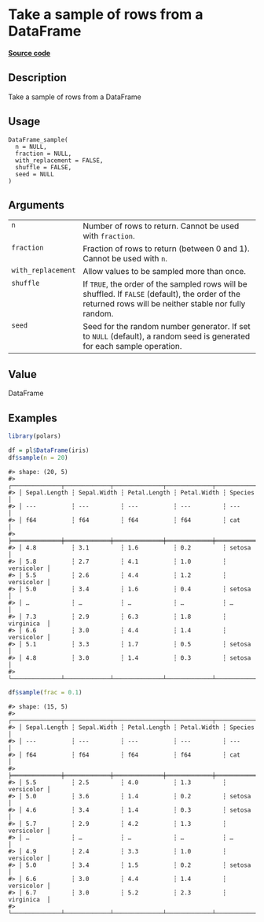 
# Take a sample of rows from a DataFrame

[**Source code**](https://github.com/pola-rs/r-polars/tree/3908b5beab9ec917b825bad8f9a820caad37cb4a/R/dataframe__frame.R#L1635)

## Description

Take a sample of rows from a DataFrame

## Usage

<pre><code class='language-R'>DataFrame_sample(
  n = NULL,
  fraction = NULL,
  with_replacement = FALSE,
  shuffle = FALSE,
  seed = NULL
)
</code></pre>

## Arguments

<table>
<tr>
<td style="white-space: nowrap; font-family: monospace; vertical-align: top">
<code id="DataFrame_sample_:_n">n</code>
</td>
<td>
Number of rows to return. Cannot be used with <code>fraction</code>.
</td>
</tr>
<tr>
<td style="white-space: nowrap; font-family: monospace; vertical-align: top">
<code id="DataFrame_sample_:_fraction">fraction</code>
</td>
<td>
Fraction of rows to return (between 0 and 1). Cannot be used with
<code>n</code>.
</td>
</tr>
<tr>
<td style="white-space: nowrap; font-family: monospace; vertical-align: top">
<code id="DataFrame_sample_:_with_replacement">with_replacement</code>
</td>
<td>
Allow values to be sampled more than once.
</td>
</tr>
<tr>
<td style="white-space: nowrap; font-family: monospace; vertical-align: top">
<code id="DataFrame_sample_:_shuffle">shuffle</code>
</td>
<td>
If <code>TRUE</code>, the order of the sampled rows will be shuffled. If
<code>FALSE</code> (default), the order of the returned rows will be
neither stable nor fully random.
</td>
</tr>
<tr>
<td style="white-space: nowrap; font-family: monospace; vertical-align: top">
<code id="DataFrame_sample_:_seed">seed</code>
</td>
<td>
Seed for the random number generator. If set to <code>NULL</code>
(default), a random seed is generated for each sample operation.
</td>
</tr>
</table>

## Value

DataFrame

## Examples

``` r
library(polars)

df = pl$DataFrame(iris)
df$sample(n = 20)
```

    #> shape: (20, 5)
    #> ┌──────────────┬─────────────┬──────────────┬─────────────┬────────────┐
    #> │ Sepal.Length ┆ Sepal.Width ┆ Petal.Length ┆ Petal.Width ┆ Species    │
    #> │ ---          ┆ ---         ┆ ---          ┆ ---         ┆ ---        │
    #> │ f64          ┆ f64         ┆ f64          ┆ f64         ┆ cat        │
    #> ╞══════════════╪═════════════╪══════════════╪═════════════╪════════════╡
    #> │ 4.8          ┆ 3.1         ┆ 1.6          ┆ 0.2         ┆ setosa     │
    #> │ 5.8          ┆ 2.7         ┆ 4.1          ┆ 1.0         ┆ versicolor │
    #> │ 5.5          ┆ 2.6         ┆ 4.4          ┆ 1.2         ┆ versicolor │
    #> │ 5.0          ┆ 3.4         ┆ 1.6          ┆ 0.4         ┆ setosa     │
    #> │ …            ┆ …           ┆ …            ┆ …           ┆ …          │
    #> │ 7.3          ┆ 2.9         ┆ 6.3          ┆ 1.8         ┆ virginica  │
    #> │ 6.6          ┆ 3.0         ┆ 4.4          ┆ 1.4         ┆ versicolor │
    #> │ 5.1          ┆ 3.3         ┆ 1.7          ┆ 0.5         ┆ setosa     │
    #> │ 4.8          ┆ 3.0         ┆ 1.4          ┆ 0.3         ┆ setosa     │
    #> └──────────────┴─────────────┴──────────────┴─────────────┴────────────┘

``` r
df$sample(frac = 0.1)
```

    #> shape: (15, 5)
    #> ┌──────────────┬─────────────┬──────────────┬─────────────┬────────────┐
    #> │ Sepal.Length ┆ Sepal.Width ┆ Petal.Length ┆ Petal.Width ┆ Species    │
    #> │ ---          ┆ ---         ┆ ---          ┆ ---         ┆ ---        │
    #> │ f64          ┆ f64         ┆ f64          ┆ f64         ┆ cat        │
    #> ╞══════════════╪═════════════╪══════════════╪═════════════╪════════════╡
    #> │ 5.5          ┆ 2.5         ┆ 4.0          ┆ 1.3         ┆ versicolor │
    #> │ 5.0          ┆ 3.6         ┆ 1.4          ┆ 0.2         ┆ setosa     │
    #> │ 4.6          ┆ 3.4         ┆ 1.4          ┆ 0.3         ┆ setosa     │
    #> │ 5.7          ┆ 2.9         ┆ 4.2          ┆ 1.3         ┆ versicolor │
    #> │ …            ┆ …           ┆ …            ┆ …           ┆ …          │
    #> │ 4.9          ┆ 2.4         ┆ 3.3          ┆ 1.0         ┆ versicolor │
    #> │ 5.0          ┆ 3.4         ┆ 1.5          ┆ 0.2         ┆ setosa     │
    #> │ 6.6          ┆ 3.0         ┆ 4.4          ┆ 1.4         ┆ versicolor │
    #> │ 6.7          ┆ 3.0         ┆ 5.2          ┆ 2.3         ┆ virginica  │
    #> └──────────────┴─────────────┴──────────────┴─────────────┴────────────┘
